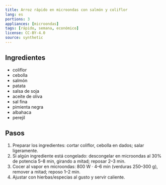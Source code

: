 ```yaml
---
title: Arroz rápido en microondas con salmón y coliflor
lang: es
portions: 3
appliances: [microondas]
tags: [rápido, semana, económico]
license: CC-BY-4.0
source: synthetic
---
```

## Ingredientes
- coliflor
- cebolla
- salmón
- patata
- salsa de soja
- aceite de oliva
- sal fina
- pimienta negra
- albahaca
- perejil

## Pasos
1. Preparar los ingredientes: cortar coliflor, cebolla en dados; salar ligeramente.
2. Si algún ingrediente está congelado: descongelar en microondas al 30% de potencia 5–8 min, girando a mitad; reposar 2–3 min.
3. Cocer al vapor en microondas: 800 W · 4–6 min (verduras 250–300 g), remover a mitad; reposo 1–2 min.
4. Ajustar con hierbas/especias al gusto y servir caliente.
